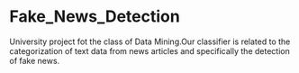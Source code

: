 # Fake_News_Detection
University project fot the class of Data Mining.Our classifier is related to the categorization of text data from news articles and specifically the detection of fake news.
